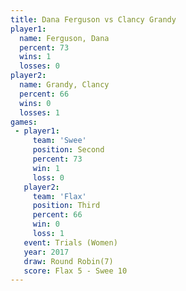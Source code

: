 ```yaml
---
title: Dana Ferguson vs Clancy Grandy
player1:              
  name: Ferguson, Dana
  percent: 73         
  wins: 1             
  losses: 0           
player2:              
  name: Grandy, Clancy
  percent: 66         
  wins: 0             
  losses: 1           
games:
 - player1:          
     team: 'Swee'    
     position: Second
     percent: 73     
     win: 1          
     loss: 0         
   player2:         
     team: 'Flax'   
     position: Third
     percent: 66    
     win: 0         
     loss: 1        
   event: Trials (Women)  
   year: 2017             
   draw: Round Robin(7)   
   score: Flax 5 - Swee 10
---
```

